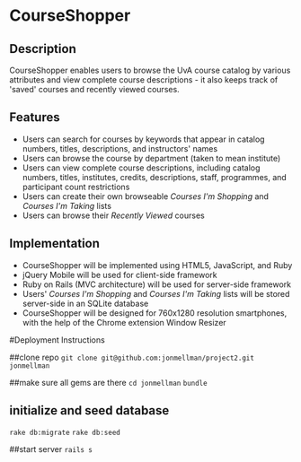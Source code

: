 # CourseShopper

## Description
CourseShopper enables users to browse the UvA course catalog by various attributes and view complete course descriptions - it also keeps track of 'saved' courses and recently viewed courses. 

## Features

* Users can search for courses by keywords that appear in catalog numbers, titles, descriptions, and instructors' names
* Users can browse the course by department (taken to mean institute)
* Users can view complete course descriptions, including catalog numbers, titles, institutes, credits, descriptions, staff, programmes, and participant count restrictions
* Users can create their own browseable *Courses I'm Shopping* and *Courses I'm Taking* lists
* Users can browse their *Recently Viewed* courses

## Implementation

* CourseShopper will be implemented using HTML5, JavaScript, and Ruby
* jQuery Mobile will be used for client-side framework
* Ruby on Rails (MVC architecture) will be used for server-side framework
* Users' *Courses I'm Shopping* and *Courses I'm Taking* lists will be stored server-side in an SQLite database
* CourseShopper will be designed for 760x1280 resolution smartphones, with the help of the Chrome extension Window Resizer

#Deployment Instructions

##clone repo
`git clone git@github.com:jonmellman/project2.git jonmellman`

##make sure all gems are there
`cd jonmellman`
`bundle`

## initialize and seed database
`rake db:migrate`
`rake db:seed`

##start server
`rails s`
